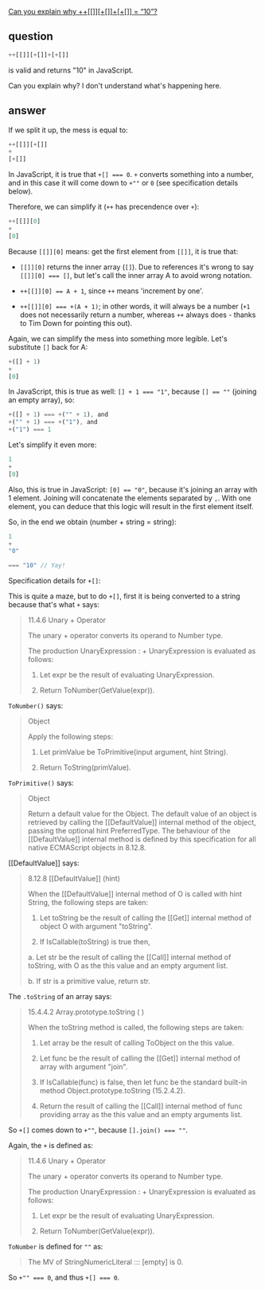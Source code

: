 [Can you explain why ++[[]][+[]]+[+[]] = “10”?](http://stackoverflow.com/questions/7202157/can-you-explain-why-10)

## question

```javascript
++[[]][+[]]+[+[]]
```

is valid and returns "10" in JavaScript.

Can you explain why? I don't understand what's happening here.

## answer

If we split it up, the mess is equal to:

```javascript
++[[]][+[]]
+
[+[]]
```

In JavaScript, it is true that `+[] === 0`. 
`+` converts something into a number, and in this case it will come down to `+""` or `0` (see specification details below).

Therefore, we can simplify it (`++` has precendence over `+`):

```javascript
++[[]][0]
+
[0]
```

Because `[[]][0]` means: get the first element from `[[]]`, it is true that:

* `[[]][0]` returns the inner array (`[]`). 
  Due to references it's wrong to say `[[]][0] === []`, but let's call the inner array A to avoid wrong notation.
  
* `++[[]][0] == A + 1`, since `++` means 'increment by one'.

* `++[[]][0] === +(A + 1)`; in other words, it will always be a number (`+1` does not necessarily return a number, whereas `++` always does - thanks to Tim Down for pointing this out).

Again, we can simplify the mess into something more legible. 
Let's substitute `[]` back for A:

```javascript
+([] + 1)
+
[0]
```

In JavaScript, this is true as well: `[] + 1 === "1"`, because `[] == ""` (joining an empty array), so:

```javascript
+([] + 1) === +("" + 1), and
+("" + 1) === +("1"), and
+("1") === 1
```

Let's simplify it even more:

```javascript
1
+
[0]
```

Also, this is true in JavaScript: `[0] == "0"`, because it's joining an array with 1 element. 
Joining will concatenate the elements separated by `,`. 
With one element, you can deduce that this logic will result in the first element itself.

So, in the end we obtain (number + string = string):

```javascript
1
+
"0"

=== "10" // Yay!
```

Specification details for `+[]`:

This is quite a maze, but to do `+[]`, first it is being converted to a string because that's what `+` says:


> 11.4.6 Unary + Operator
> 
> The unary + operator converts its operand to Number type.
> 
> The production UnaryExpression : + UnaryExpression is evaluated as follows:
> 
>   1. Let expr be the result of evaluating UnaryExpression.
> 
>   2. Return ToNumber(GetValue(expr)).

`ToNumber()` says:
 
> Object
> 
> Apply the following steps:
> 
>   1. Let primValue be ToPrimitive(input argument, hint String).
> 
>   2. Return ToString(primValue).

`ToPrimitive()` says:

> Object
> 
> Return a default value for the Object. The default value of an object is retrieved by calling the [[DefaultValue]] internal method of the object, passing the optional hint PreferredType. The behaviour of the [[DefaultValue]] internal method is defined by this specification for all native ECMAScript objects in 8.12.8.

[[DefaultValue]] says:

> 8.12.8 [[DefaultValue]] (hint)
> 
> When the [[DefaultValue]] internal method of O is called with hint String, the following steps are taken:
> 
>   1. Let toString be the result of calling the [[Get]] internal method of object O with argument "toString".
> 
>   2. If IsCallable(toString) is true then,
> 
> a. Let str be the result of calling the [[Call]] internal method of toString, with O as the this value and an empty argument list.
> 
> b. If str is a primitive value, return str.

The `.toString` of an array says:

> 15.4.4.2 Array.prototype.toString ( )
> 
> When the toString method is called, the following steps are taken:
> 
>   1. Let array be the result of calling ToObject on the this value.
> 
>   2. Let func be the result of calling the [[Get]] internal method of array with argument "join".
> 
>   3. If IsCallable(func) is false, then let func be the standard built-in method Object.prototype.toString (15.2.4.2).
> 
>   4. Return the result of calling the [[Call]] internal method of func providing array as the this value and an empty arguments list.

So `+[]` comes down to `+""`, because `[].join() === ""`.

Again, the `+` is defined as:

> 11.4.6 Unary + Operator
> 
> The unary + operator converts its operand to Number type.
> 
> The production UnaryExpression : + UnaryExpression is evaluated as follows:
> 
>   1. Let expr be the result of evaluating UnaryExpression.
> 
>   2. Return ToNumber(GetValue(expr)).

`ToNumber` is defined for `""` as:

> The MV of StringNumericLiteral ::: [empty] is 0.

So `+"" === 0`, and thus `+[] === 0`.
